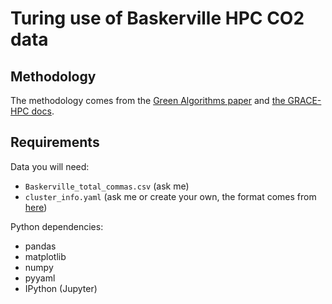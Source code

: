 # Turing use of Baskerville HPC CO2 data

## Methodology

The methodology comes from the [Green Algorithms paper](https://advanced.onlinelibrary.wiley.com/doi/10.1002/advs.202100707) and [the GRACE-HPC docs](https://grace-hpc.readthedocs.io/en/latest/methodology.html#usage-based-energy-estimates).

## Requirements

Data you will need:
- `Baskerville_total_commas.csv` (ask me)
- `cluster_info.yaml` (ask me or create your own, the format comes from [here](https://github.com/GreenAlgorithms/GreenAlgorithms4HPC/blob/main/data/cluster_info.yaml))

Python dependencies:
- pandas
- matplotlib
- numpy
- pyyaml
- IPython (Jupyter)
